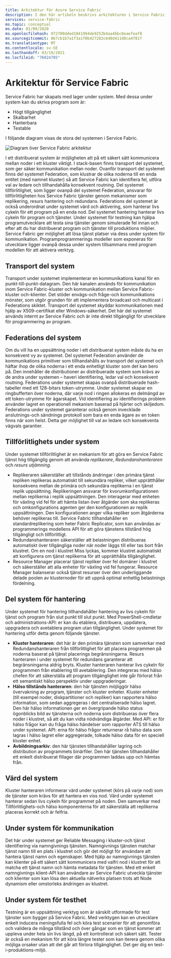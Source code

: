 ```yaml
---
title: Arkitektur för Azure Service Fabric
description: I den här artikeln beskrivs arkitekturen i Service Fabric, en distribuerad system plattform som används för att bygga skalbara, pålitliga och enkelt hanterade program för molnet.
services: service-fabric
ms.topic: conceptual
ms.date: 01/09/2020
ms.openlocfilehash: 972700dded1841994de9252b4aa4bbc8eaefeaf8
ms.sourcegitcommit: 867cb1b7a1f3a1f0b427282c648d411d0ca4f81f
ms.translationtype: MT
ms.contentlocale: sv-SE
ms.lasthandoff: 03/19/2021
ms.locfileid: "76024705"
---
```

# <a name="service-fabric-architecture"></a>Arkitektur för Service Fabric

Service Fabric har skapats med lager under system. Med dessa under system kan du skriva program som är:

* Högt tillgänglighet
* Skalbarhet
* Hanterbara
* Testable

I följande diagram visas de stora del systemen i Service Fabric.

![Diagram över Service Fabric arkitektur](media/service-fabric-architecture/service-fabric-architecture.png)

I ett distribuerat system är möjligheten att på ett säkert sätt kommunicera mellan noder i ett kluster viktigt. I stack-basen finns transport del systemet, som ger säker kommunikation mellan noder. Ovanför transport del systemet finns del systemet Federation, som klustrar de olika noderna till en enda entitet (med namnet kluster) så att Service Fabric kan identifiera fel, utföra val av ledare och tillhandahålla konsekvent routning. Del systemet tillförlitlighet, som ligger ovanpå del systemet Federation, ansvarar för tillförlitligheten hos Service Fabric tjänster genom mekanismer som replikering, resurs hantering och redundans. Federations del systemet är också underordnat under systemet värd och aktivering, som hanterar livs cykeln för ett program på en enda nod. Del systemet hantering hanterar livs cykeln för program och tjänster. Under systemet för testning kan hjälpa programutvecklare att testa sina tjänster genom simulerade fel innan och efter att du har distribuerat program och tjänster till produktions miljöer. Service Fabric ger möjlighet att lösa tjänst platser via dess under system för kommunikation. Programprogrammerings modeller som exponeras för utvecklare ligger ovanpå dessa under system tillsammans med program modellen för att aktivera verktyg.

## <a name="transport-subsystem"></a>Transport del system

Transport under systemet implementerar en kommunikations kanal för en punkt-till-punkt-datagram. Den här kanalen används för kommunikation inom Service Fabric-kluster och kommunikation mellan Service Fabric-kluster och-klienter. Det stöder envägs-och fråge-och kommunikations mönster, som utgör grunden för att implementera broadcast och multicast i Federations skiktet. Transport del systemet skyddar kommunikationen med hjälp av X509-certifikat eller Windows-säkerhet. Det här del systemet används internt av Service Fabric och är inte direkt tillgängligt för utvecklare för programmering av program.

## <a name="federation-subsystem"></a>Federations del system

Om du vill ha en uppsättning noder i ett distribuerat system måste du ha en konsekvent vy av systemet. Del systemet Federation använder de kommunikations primitiver som tillhandahålls av transport del systemet och häftar ihop de olika noderna i ett enda enhetligt kluster som det kan bero på. Den innehåller de distributioner av distribuerade system som krävs av de andra under systemen – haveri identifiering, ledar val och konsekvent routning. Federations under systemet skapas ovanpå distribuerade hash-tabeller med ett 128-bitars token-utrymme. Under systemet skapar en ringbufferten över noderna, där varje nod i ringen allokeras en delmängd av ett token-utrymme för ägarskapet. Vid identifiering av identifierings problem använder lagret en operationell mekanism baserad på hjärter och skiljedom. Federations under systemet garanterar också genom invecklade anslutnings-och sändnings protokoll som bara en enda ägare av en token finns när som helst. Detta ger möjlighet till val av ledare och konsekventa vägvals garantier.

## <a name="reliability-subsystem"></a>Tillförlitlighets under system

Under systemet tillförlitlighet är en mekanism för att göra en Service Fabric tjänst hög tillgänglig genom att använda *replikerare*, *Redundanshanteraren* och *resurs utjämning*.

* Replikeraren säkerställer att tillstånds ändringar i den primära tjänst repliken replikeras automatiskt till sekundära repliker, vilket upprätthåller konsekvens mellan de primära och sekundära replikerna i en tjänst replik uppsättning. Replikeringen ansvarar för kvorumkonfigurationen mellan replikerna i replik uppsättningen. Den interagerar med enheten för växling vid fel för att hämta listan över åtgärder som ska replikeras och omkonfigurations agenten ger den konfigurationen av replik uppsättningen. Den konfigurationen anger vilka repliker som åtgärderna behöver replikeras till. Service Fabric tillhandahåller en standardreplikering som heter Fabric Replicator, som kan användas av programmerings modellens API för att göra tjänstens tillstånd hög tillgängligt och tillförlitligt.
* Redundanshanteraren säkerställer att belastningen distribueras automatiskt över tillgängliga noder när noder läggs till eller tas bort från klustret. Om en nod i klustret Miss lyckas, kommer klustret automatiskt att konfigurera om tjänst replikerna för att upprätthålla tillgänglighet.
* Resource Manager placerar tjänst repliker över fel domäner i klustret och säkerställer att alla enheter för växling vid fel fungerar. Resource Manager balanserar också tjänst resurser över den underliggande delade poolen av klusternoder för att uppnå optimal enhetlig belastnings fördelning.

## <a name="management-subsystem"></a>Del system för hantering

Under systemet för hantering tillhandahåller hantering av livs cykeln för tjänst och program från slut punkt till slut punkt. Med PowerShell-cmdletar och administrations-API: er kan du etablera, distribuera, uppdatera, uppgradera och avetablera program utan tillgänglighet. Under systemet för hantering utför detta genom följande tjänster.

* **Kluster hanteraren**: det här är den primära tjänsten som samverkar med Redundanshanteraren från tillförlitlighet för att placera programmen på noderna baserat på tjänst placerings begränsningarna. Resurs hanteraren i under systemet för redundans garanterar att begränsningarna aldrig bryts. Kluster hanteraren hanterar livs cykeln för programmen från etablering till avetablering. Den integreras med hälso chefen för att säkerställa att program tillgänglighet inte går förlorat från ett semantiskt hälso perspektiv under uppgraderingar.
* **Hälso tillstånds hanteraren**: den här tjänsten möjliggör hälso övervakning av program, tjänster och kluster enheter. Kluster enheter (till exempel noder, diskpartitioner och repliker) kan rapportera hälso information, som sedan aggregeras i det centraliserade hälso lagret. Den här hälso informationen ger en övergripande hälso status ögonblicks bild av tjänsterna och noderna som distribueras över flera noder i klustret, så att du kan vidta nödvändiga åtgärder. Med API: er för hälso frågor kan du fråga hälso händelser som rapporter ATS till hälso under systemet. API: erna för hälso frågor returnerar rå hälso data som lagras i hälso lagret eller aggregerade, tolkade hälso data för en speciell kluster enhet.
* **Avbildningsarkiv**: den här tjänsten tillhandahåller lagring och distribution av programmets binärfiler. Den här tjänsten tillhandahåller ett enkelt distribuerat fillager där programmen laddas upp och hämtas från.

## <a name="hosting-subsystem"></a>Värd del system

Kluster hanteraren informerar värd under systemet (körs på varje nod) som de tjänster som krävs för att hantera en viss nod. Värd under systemet hanterar sedan livs cykeln för programmet på noden. Den samverkar med Tillförlitlighets-och hälso komponenterna för att säkerställa att replikerna placeras korrekt och är felfria.

## <a name="communication-subsystem"></a>Under system för kommunikation

Det här under systemet ger Reliable Messaging i kluster-och tjänst identifiering via namngivnings tjänsten. Namngivnings tjänsten matchar tjänst namn till en plats i klustret och gör det möjligt för användare att hantera tjänst namn och egenskaper. Med hjälp av namngivnings tjänsten kan klienter på ett säkert sätt kommunicera med valfri nod i klustret för att matcha ett tjänst namn och hämta metadata för tjänsten. Med ett enkelt namngivnings klient-API kan användare av Service Fabric utveckla tjänster och klienter som kan lösa den aktuella nätverks platsen trots att Node dynamism eller omstorleks ändringen av klustret.

## <a name="testability-subsystem"></a>Under system för testhet

Testning är en uppsättning verktyg som är särskilt utformade för test tjänster som bygger på Service Fabric. Med verktygen kan en utvecklare enkelt inducera meningsfulla fel och köra test scenarier för att genomföra och validera de många tillstånd och över gångar som en tjänst kommer att uppleva under hela sin livs längd, på ett kontrollerat och säkert sätt. Tester är också en mekanism för att köra längre tester som kan iterera genom olika möjliga orsaker utan att det går att förlora tillgänglighet. Det ger dig en test-i-produktions-miljö.
